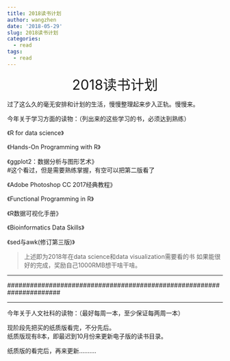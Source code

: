 ```yaml
---
title: 2018读书计划
author: wangzhen
date: '2018-05-29'
slug: 2018读书计划
categories:
  - read
tags:
  - read
---
```


<center><font size=6>2018读书计划</font></center>

过了这么久的毫无安排和计划的生活，慢慢整理起来步入正轨。慢慢来。

今年关于学习方面的读物：（列出来的这些学习的书，必须达到熟练）

《R for data science》

《Hands-On Programming with R》

《ggplot2：数据分析与图形艺术》<br>
#这个看过，但是需要熟练掌握，有空可以把第二版看了

《Adobe Photoshop CC 2017经典教程》

《Functional Programming in R》

《R数据可视化手册》

《Bioinformatics Data Skills》

《sed与awk(修订第三版)》


> 上述即为2018年在data science和data visualization需要看的书
> 如果能很好的完成，奖励自己1000RMB想干啥干啥。

----------------------------------------------------------------------

######################################################################

----------------------------------------------------------------------

今年关于人文社科的读物：（最好每周一本，至少保证每两周一本）

现阶段先把买的纸质版看完，不分先后。<br>
纸质版现有8本，即最迟到10月份来更新电子版的读书目录。<br>

纸质版的看完后，再来更新..........

